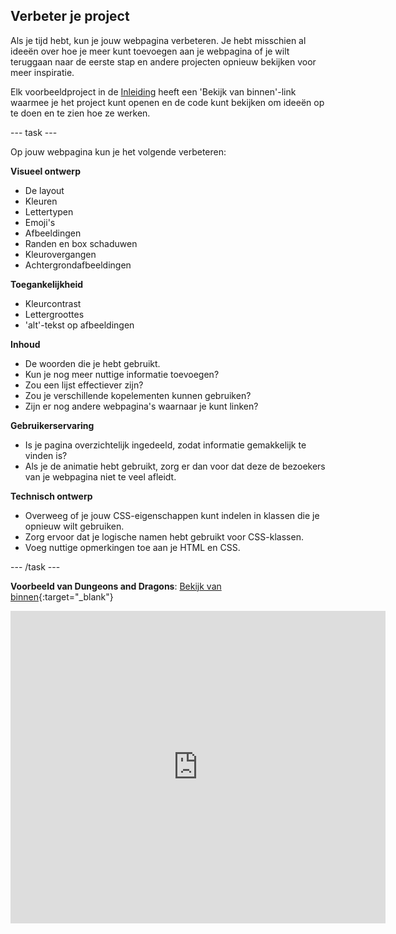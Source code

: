 ## Verbeter je project

Als je tijd hebt, kun je jouw webpagina verbeteren. Je hebt misschien al ideeën over hoe je meer kunt toevoegen aan je webpagina of je wilt teruggaan naar de eerste stap en andere projecten opnieuw bekijken voor meer inspiratie.

Elk voorbeeldproject in de [Inleiding](.) heeft een 'Bekijk van binnen'-link waarmee je het project kunt openen en de code kunt bekijken om ideeën op te doen en te zien hoe ze werken.

--- task ---

Op jouw webpagina kun je het volgende verbeteren:

**Visueel ontwerp**

- De layout
- Kleuren
- Lettertypen
- Emoji's
- Afbeeldingen
- Randen en box schaduwen
- Kleurovergangen
- Achtergrondafbeeldingen

**Toegankelijkheid**

- Kleurcontrast
- Lettergroottes
- 'alt'-tekst op afbeeldingen

**Inhoud**

- De woorden die je hebt gebruikt.
- Kun je nog meer nuttige informatie toevoegen?
- Zou een lijst effectiever zijn?
- Zou je verschillende kopelementen kunnen gebruiken?
- Zijn er nog andere webpagina's waarnaar je kunt linken?

**Gebruikerservaring**

- Is je pagina overzichtelijk ingedeeld, zodat informatie gemakkelijk te vinden is?
- Als je de animatie hebt gebruikt, zorg er dan voor dat deze de bezoekers van je webpagina niet te veel afleidt.

**Technisch ontwerp**

- Overweeg of je jouw CSS-eigenschappen kunt indelen in klassen die je opnieuw wilt gebruiken.
- Zorg ervoor dat je logische namen hebt gebruikt voor CSS-klassen.
- Voeg nuttige opmerkingen toe aan je HTML en CSS.

--- /task ---

**Voorbeeld van Dungeons and Dragons**: [Bekijk van binnen](https://editor.raspberrypi.org/nl-NL/projects/what-is-d-and-d){:target="_blank"}
<div>
<iframe src="https://editor.raspberrypi.org/nl-NL/embed/viewer/what-is-d-and-d" width="600" height="500" frameborder="0" marginwidth="0" marginheight="0" allowfullscreen> </iframe>
</div>
